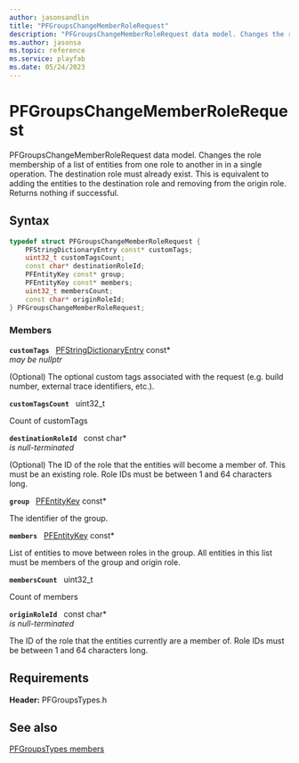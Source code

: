 ```yaml
---
author: jasonsandlin
title: "PFGroupsChangeMemberRoleRequest"
description: "PFGroupsChangeMemberRoleRequest data model. Changes the role membership of a list of entities from one role to another in in a single operation. The destination role must already exist. This is equivalent to adding the entities to the destination role and removing from the origin role. Returns nothing if successful."
ms.author: jasonsa
ms.topic: reference
ms.service: playfab
ms.date: 05/24/2023
---
```


# PFGroupsChangeMemberRoleRequest  

PFGroupsChangeMemberRoleRequest data model. Changes the role membership of a list of entities from one role to another in in a single operation. The destination role must already exist. This is equivalent to adding the entities to the destination role and removing from the origin role. Returns nothing if successful.  

## Syntax  
  
```cpp
typedef struct PFGroupsChangeMemberRoleRequest {  
    PFStringDictionaryEntry const* customTags;  
    uint32_t customTagsCount;  
    const char* destinationRoleId;  
    PFEntityKey const* group;  
    PFEntityKey const* members;  
    uint32_t membersCount;  
    const char* originRoleId;  
} PFGroupsChangeMemberRoleRequest;  
```
  
### Members  
  
**`customTags`** &nbsp; [PFStringDictionaryEntry](../../pftypes/structs/pfstringdictionaryentry.md) const*  
*may be nullptr*  
  
(Optional) The optional custom tags associated with the request (e.g. build number, external trace identifiers, etc.).
  
**`customTagsCount`** &nbsp; uint32_t  
  
Count of customTags
  
**`destinationRoleId`** &nbsp; const char*  
*is null-terminated*  
  
(Optional) The ID of the role that the entities will become a member of. This must be an existing role. Role IDs must be between 1 and 64 characters long.
  
**`group`** &nbsp; [PFEntityKey](../../pftypes/structs/pfentitykey-c.md) const*  
  
The identifier of the group.
  
**`members`** &nbsp; [PFEntityKey](../../pftypes/structs/pfentitykey-c.md) const*  
  
List of entities to move between roles in the group. All entities in this list must be members of the group and origin role.
  
**`membersCount`** &nbsp; uint32_t  
  
Count of members
  
**`originRoleId`** &nbsp; const char*  
*is null-terminated*  
  
The ID of the role that the entities currently are a member of. Role IDs must be between 1 and 64 characters long.
  
  
## Requirements  
  
**Header:** PFGroupsTypes.h
  
## See also  
[PFGroupsTypes members](../pfgroupstypes_members.md)  

  
  
